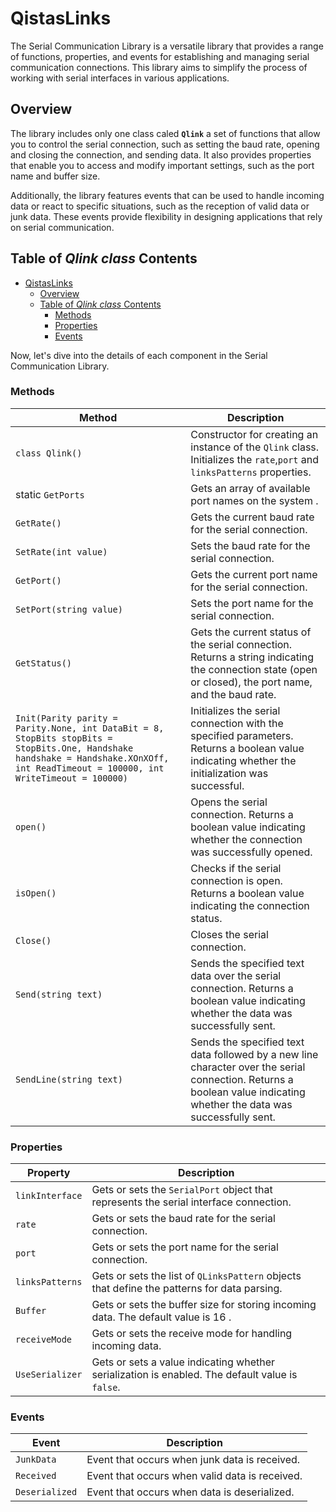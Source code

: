 # QistasLinks

The Serial Communication Library is a versatile library that provides a range of functions, properties, and events for establishing and managing serial communication connections. This library aims to simplify the process of working with serial interfaces in various applications.

## Overview

The library includes only one class caled **`Qlink`** a set of functions that allow you to control the serial connection, such as setting the baud rate, opening and closing the connection, and sending data. It also provides properties that enable you to access and modify important settings, such as the port name and buffer size.

Additionally, the library features events that can be used to handle incoming data or react to specific situations, such as the reception of valid data or junk data. These events provide flexibility in designing applications that rely on serial communication.

## Table of *Qlink class* Contents

- [QistasLinks](#qistaslinks)
  - [Overview](#overview)
  - [Table of *Qlink class* Contents](#table-of-qlink-class-contents)
    - [Methods](#methods)
    - [Properties](#properties)
    - [Events](#events)

Now, let's dive into the details of each component in the Serial Communication Library.


### Methods

|  Method                                                                                                                    |Description                                                                                                                                                           |
| ------------------------------------------------------------------------------------------------------------------------------------------------------------------------------------ | --------------------------------------------------------------------------------------------------------------------------------------------------------------------- |
| `class Qlink() `                                                                                                                                   | Constructor for creating an instance of the `Qlink` class. Initializes the `rate`,`port` and `linksPatterns` properties.                    |
| static `GetPorts`                                                                                                                                                                           | Gets an array of available port names on the system .                                                                                                                  |
| `GetRate()`                                                                                                                                                                          | Gets the current baud rate for the serial connection.                                                                                                                 |
| `SetRate(int value)`                                                                                                                                                                 | Sets the baud rate for the serial connection.                                                                                                                         |
| `GetPort()`                                                                                                                                                                          | Gets the current port name for the serial connection.                                                                                                                 |
| `SetPort(string value)`                                                                                                                                                              | Sets the port name for the serial connection.                                                                                                                         |
| `GetStatus()`                                                                                                                                                                        | Gets the current status of the serial connection. Returns a string indicating the connection state (open or closed), the port name, and the baud rate.                |
| `Init(Parity parity = Parity.None, int DataBit = 8, StopBits stopBits = StopBits.One, Handshake handshake = Handshake.XOnXOff, int ReadTimeout = 100000, int WriteTimeout = 100000)` | Initializes the serial connection with the specified parameters. Returns a boolean value indicating whether the initialization was successful.                        |
| `open()`                                                                                                                                                                             | Opens the serial connection. Returns a boolean value indicating whether the connection was successfully opened.                                                       |
| `isOpen()`                                                                                                                                                                           | Checks if the serial connection is open. Returns a boolean value indicating the connection status.                                                                    |
| `Close()`                                                                                                                                                                            | Closes the serial connection.                                                                                                                                         |
| `Send(string text)`                                                                                                                                                                  | Sends the specified text data over the serial connection. Returns a boolean value indicating whether the data was successfully sent.                                  |
| `SendLine(string text)`                                                                                                                                                              | Sends the specified text data followed by a new line character over the serial connection. Returns a boolean value indicating whether the data was successfully sent. |

### Properties

| Property        | Description                                                                                     |
| --------------- | ----------------------------------------------------------------------------------------------- |
| `linkInterface` | Gets or sets the `SerialPort` object that represents the serial interface connection.           |
| `rate`          | Gets or sets the baud rate for the serial connection.                                           |
| `port`          | Gets or sets the port name for the serial connection.                                          |
| `linksPatterns` | Gets or sets the list of `QLinksPattern` objects that define the patterns for data parsing.     |
| `Buffer`        | Gets or sets the buffer size for storing incoming data. The default value is 16 .              |
| `receiveMode`   | Gets or sets the receive mode for handling incoming data.                                       |
| `UseSerializer` | Gets or sets a value indicating whether serialization is enabled. The default value is `false`. |


### Events

| Event          | Description                                    |
| -------------- | ---------------------------------------------- |
| `JunkData`     | Event that occurs when junk data is received.  |
| `Received`     | Event that occurs when valid data is received. |
| `Deserialized` | Event that occurs when data is deserialized.   |
